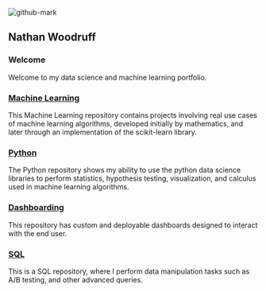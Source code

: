 ![github-mark](https://user-images.githubusercontent.com/46133948/53386891-d88c9b00-3949-11e9-8b42-bbdde0460474.png)

## Nathan Woodruff

### Welcome

Welcome to my data science and machine learning portfolio.

### [Machine Learning](https://github.com/nwoodr94/machine-learning#machine-learning)
This Machine Learning repository contains projects involving real use cases of machine learning algorithms, developed initially by mathematics, and later through an implementation of the scikit-learn library.

### [Python](https://github.com/nwoodr94/python-projects#python-projects)
The Python repository shows my ability to use the python data science libraries to perform statistics, hypothesis testing, visualization, and calculus used in machine learning algorithms.

### [Dashboarding](https://github.com/nwoodr94/dashboards#dashboards)
This repository has custom and deployable dashboards designed to interact with the end user.

### [SQL](https://github.com/nwoodr94/sql-projects#sql-projects)
This is a SQL repository, where I perform data manipulation tasks such as A/B testing, and other advanced queries.
